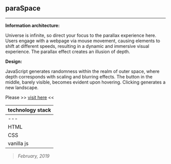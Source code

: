 ## paraSpace
----

**Information architecture:**

Universe is infinite, so direct your focus to the parallax experience here. Users engage with a webpage via mouse movement, causing elements to shift at different speeds, resulting in a dynamic and immersive visual experience. The parallax effect creates an illusion of depth.

**Design:**

JavaScript generates randomness within the realm of outer space, where depth corresponds with scaling and blurring effects. The button in the middle, barely visible, becomes evident upon hovering. Clicking generates a new landscape.

Please >> [visit here](https://piotrend.github.io/paraSpace/) <<

| technology stack  |
| --- 		       |
| --- 		       |
| HTML |
| CSS |
| vanilla js |

> *February, 2019*
